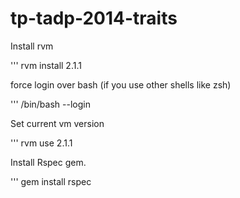 tp-tadp-2014-traits
===================

Install rvm

'''
    rvm install 2.1.1

force login over bash (if you use other shells like zsh)

'''
    /bin/bash --login

Set current vm version

'''
    rvm use 2.1.1

Install Rspec gem.

'''
    gem install rspec